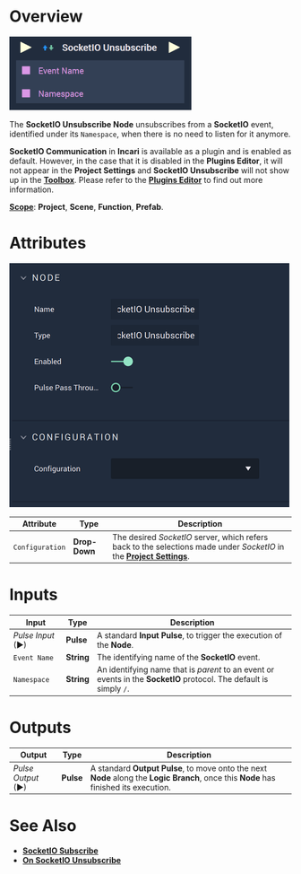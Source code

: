 # Overview

![The SocketIO Unsubscribe Node.](../../../.gitbook/assets/socketiounsubscribe.png)

The **SocketIO Unsubscribe Node** unsubscribes from a **SocketIO** event, identified under its `Namespace`, when there is no need to listen for it anymore.

**SocketIO Communication** in **Incari** is available as a plugin and is enabled as default. However, in the case that it is disabled in the **Plugins Editor**, it will not appear in the **Project Settings** and **SocketIO Unsubscribe** will not show up in the [**Toolbox**](../../overview.md). Please refer to the [**Plugins Editor**](../../../modules/plugins/README.md) to find out more information.

[**Scope**](../overview.md#scopes): **Project**, **Scene**, **Function**, **Prefab**.

# Attributes

![The SocketIO Unsubscribe Node Attributes.](../../../.gitbook/assets/socketiounsubscribeattributes.png)

|Attribute|Type|Description|
|---|---|---|
|`Configuration`|**Drop-Down**|The desired _SocketIO_ server, which refers back to the selections made under *SocketIO* in the [**Project Settings**](../../../modules/project-settings.md).| 

# Inputs

|Input|Type|Description|
|---|---|---|
|*Pulse Input* (►)|**Pulse**|A standard **Input Pulse**, to trigger the execution of the **Node**.|
|`Event Name`|**String**|The identifying name of the **SocketIO** event.|
|`Namespace`|**String**| An identifying name that is *parent* to an event or events in the **SocketIO** protocol. The default is simply `/`.|

# Outputs

|Output|Type|Description|
|---|---|---|
|*Pulse Output* (►)|**Pulse**|A standard **Output Pulse**, to move onto the next **Node** along the **Logic Branch**, once this **Node** has finished its execution.|

# See Also

* [**SocketIO Subscribe**](socketiosubscribe.md)
* [**On SocketIO Unsubscribe**](events/onsocketiounsubscribe.md)
